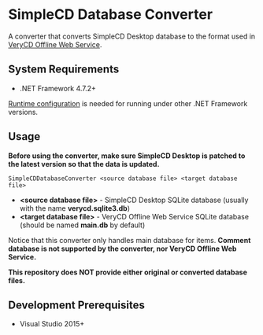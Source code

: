 # SimpleCD Database Converter
A converter that converts SimpleCD Desktop database to the format used in [VeryCD Offline Web Service](https://github.com/xlfdll/VeryCDOfflineWebService).

## System Requirements
* .NET Framework 4.7.2+

[Runtime configuration](https://docs.microsoft.com/en-us/dotnet/framework/migration-guide/how-to-configure-an-app-to-support-net-framework-4-or-4-5) is needed for running under other .NET Framework versions.

## Usage
**Before using the converter, make sure SimpleCD Desktop is patched to the latest version so that the data is updated.**

```
SimpleCDDatabaseConverter <source database file> <target database file>
```
* **\<source database file\>** - SimpleCD Desktop SQLite database (usually with the name **verycd.sqlite3.db**)
* **\<target database file\>** - VeryCD Offline Web Service SQLite database (should be named **main.db** by default)

Notice that this converter only handles main database for items. **Comment database is not supported by the converter, nor VeryCD Offline Web Service.**

**This repository does NOT provide either original or converted database files.**

## Development Prerequisites
* Visual Studio 2015+
